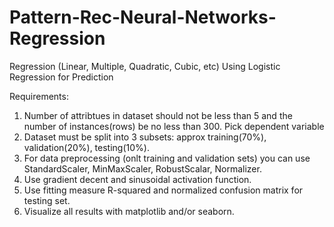 # Pattern-Rec-Neural-Networks-Regression
Regression (Linear, Multiple, Quadratic, Cubic, etc) Using Logistic Regression for Prediction

Requirements:
1. Number of attribtues in dataset should not be less than 5 and the number of instances(rows) be no less than 300. Pick dependent variable
2. Dataset must be split into 3 subsets: approx training(70%), validation(20%), testing(10%).
3. For data preprocessing (onlt training and validation sets) you can use StandardScaler, MinMaxScaler, RobustScalar, Normalizer.
4. Use gradient decent and sinusoidal activation function.
5. Use fitting measure R-squared and normalized confusion matrix for testing set.
6. Visualize all results with matplotlib and/or seaborn.
